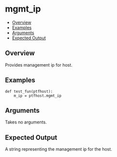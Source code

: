 # mgmt_ip

- [Overview](#overview)
- [Examples](#examples)
- [Arguments](#arguments)
- [Expected Output](#expected-output)

## Overview
Provides management ip for host.

## Examples
```
def test_fun(ptfhost):
    m_ip = ptfhost.mgmt_ip
```

## Arguments
Takes no arguments.

## Expected Output
A string representing the management ip for the host.